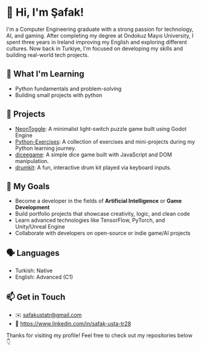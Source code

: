 # 👋 Hi, I'm Şafak!

I'm a Computer Engineering graduate with a strong passion for technology, AI, and gaming. After completing my degree at Ondokuz Mayıs University, I spent three years in Ireland improving my English and exploring different cultures. Now back in Turkiye, I'm focused on developing my skills and building real-world tech projects.

## 🧠 What I'm Learning
- Python fundamentals and problem-solving
- Building small projects with python

## 🔨 Projects
- [NeonToggle](https://github.com/safakustatr/NeonToggle): A minimalist light-switch puzzle game built using Godot Engine
- [Python-Exercises](https://github.com/safakustatr/Python-Exercises): A collection of exercises and mini-projects during my Python learning journey.
- [diceegame](https://github.com/safakustatr/diceegame): A simple dice game built with JavaScript and DOM manipulation.
- [drumkit](https://github.com/safakustatr/drumkit): A fun, interactive drum kit played via keyboard inputs.

## 🎯 My Goals
- Become a developer in the fields of **Artificial Intelligence** or **Game Development**
- Build portfolio projects that showcase creativity, logic, and clean code
- Learn advanced technologies like TensorFlow, PyTorch, and Unity/Unreal Engine
- Collaborate with developers on open-source or indie game/AI projects

## 🗣️ Languages
- Turkish: Native  
- English: Advanced (C1)

## 📫 Get in Touch
- ✉️ safakustatr@gmail.com 
- 💼 https://www.linkedin.com/in/safak-usta-tr28

Thanks for visiting my profile! Feel free to check out my repositories below 👇
